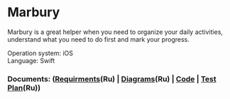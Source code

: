 # Marbury


 Marbury is a great helper when you need to organize your daily activities, understand what you need to do first and mark your progress.
 
 Operation system: iOS  
 Language: Swift

### Documents: ([Requirments](https://github.com/LoykoLina/AList/blob/master/Documents/Requirments.md)(Ru) | [Diagrams](https://github.com/LoykoLina/AList/blob/master/Diagrams/Diagrams.md)(Ru) | [Code](https://github.com/LoykoLina/Marbury/tree/master/Code) | [Test Plan](https://github.com/LoykoLina/Marbury/blob/master/Testing/Test%20plan.md)(Ru))
